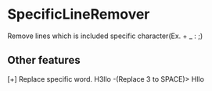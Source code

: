 # SpecificLineRemover
Remove lines which is included specific character(Ex. + _ : ;)

## Other features
[+] Replace specific word. H3llo -(Replace 3 to SPACE)> Hllo
